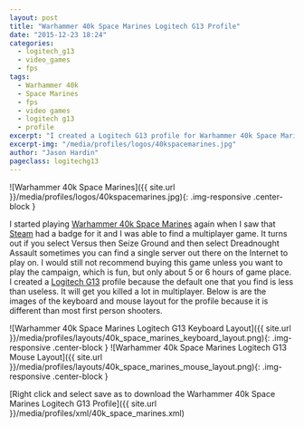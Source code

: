 ```yaml
---
layout: post
title: "Warhammer 40k Space Marines Logitech G13 Profile"
date: "2015-12-23 18:24"
categories:
  - logitech_g13
  - video_games
  - fps
tags:
  - Warhammer 40k
  - Space Marines
  - fps
  - video games
  - logitech g13
  - profile
excerpt: "I created a Logitech G13 profile for Warhammer 40k Space Marines when I found out you could still play online and Steam had cards."
excerpt-img: "/media/profiles/logos/40kspacemarines.jpg"
author: "Jason Hardin"
pageclass: logitechg13
---
```

![Warhammer 40k Space Marines]({{ site.url }}/media/profiles/logos/40kspacemarines.jpg){: .img-responsive .center-block }

I started playing [Warhammer 40k Space Marines](http://store.steampowered.com/agecheck/app/55150/) again when I saw that [Steam](http://store.steampowered.com/) had a badge for it and I was able to find a multiplayer game. It turns out if you select Versus then Seize Ground and then select Dreadnought Assault sometimes you can find a single server out there on the Internet to play on. I would still not recommend buying this game unless you want to play the campaign, which is fun, but only about 5 or 6 hours of game place. I created a  [Logitech G13](http://gaming.logitech.com/en-us/product/g13-advanced-gameboard) profile because the default one that you find is less than useless. It will get you killed a lot in multiplayer. Below is are the images of the keyboard and mouse layout for the profile because it is different than most first person shooters.

![Warhammer 40k Space Marines Logitech G13 Keyboard Layout]({{ site.url }}/media/profiles/layouts/40k_space_marines_keyboard_layout.png){: .img-responsive .center-block }
![Warhammer 40k Space Marines Logitech G13 Mouse Layout]({{ site.url }}/media/profiles/layouts/40k_space_marines_mouse_layout.png){: .img-responsive .center-block }

[Right click and select save as to download the Warhammer 40k Space Marines Logitech G13 Profile]({{ site.url }}/media/profiles/xml/40k_space_marines.xml)
